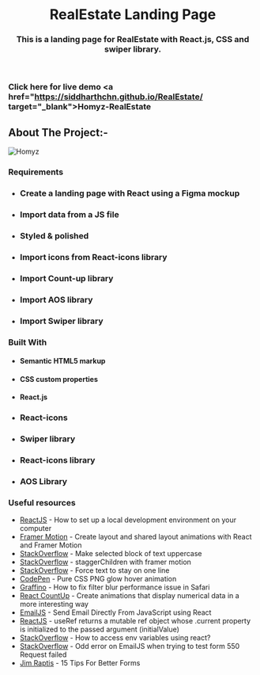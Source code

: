 <!-- PROJECT LOGO -->
<p align="center">

  <h1 align="center">RealEstate Landing Page</h1>

  <h3 align="center">
  This is a landing page for RealEstate with React.js, CSS and swiper library.
  </h3>
 <br />
 

 ### Click here for live demo   <a href="https://siddharthchn.github.io/RealEstate/ target="_blank">Homyz-RealEstate</a>

</p>

<!-- ABOUT THE PROJECT -->

## About The Project:-


![Homyz](https://github.com/Siddharthchn/RealEstate/assets/109435160/51b20beb-8f96-40fd-a7de-71b1f2ad6850)





### Requirements

- ### Create a landing page with React using a Figma mockup
- ### Import data from a JS file
- ### Styled & polished
- ### Import icons from React-icons library
- ### Import Count-up library
- ### Import AOS library
- ### Import Swiper library
  

### Built With

- #### Semantic HTML5 markup
- #### CSS custom properties
- #### React.js
- ### React-icons
- ### Swiper library
- ### React-icons library
- ### AOS Library




### Useful resources

- [ReactJS](https://reactjs.org/tutorial/tutorial.html) - How to set up a local development environment on your computer
- [Framer Motion](https://www.framer.com/docs/layout-animations/) - Create layout and shared layout animations with React and Framer Motion
- [StackOverflow](https://stackoverflow.com/questions/35184509/make-selected-block-of-text-uppercase) - Make selected block of text uppercase
- [StackOverflow](https://stackoverflow.com/questions/62007505/staggerchildren-with-framer-motion) - staggerChildren with framer motion
- [StackOverflow](https://stackoverflow.com/questions/37261988/force-text-to-stay-on-one-line) - Force text to stay on one line
- [CodePen](https://codepen.io/widhi_allan/pen/jOBewE) - Pure CSS PNG glow hover animation
- [Graffino](https://graffino.com/til/CjT2jrcLHP-how-to-fix-filter-blur-performance-issue-in-safari) - How to fix filter blur performance issue in Safari
- [React CountUp](https://github.com/glennreyes/react-countup) - Create animations that display numerical data in a more interesting way
- [EmailJS](https://www.emailjs.com/docs/examples/reactjs/) - Send Email Directly From JavaScript using React
- [ReactJS](https://it.reactjs.org/docs/hooks-reference.html#useref) - useRef returns a mutable ref object whose .current property is initialized to the passed argument (initialValue)
- [StackOverflow](https://stackoverflow.com/questions/71607893/how-to-access-env-variables-using-react) - How to access env variables using react?
- [StackOverflow](https://stackoverflow.com/questions/71357518/odd-error-on-emailjs-when-trying-to-test-form-550-request-failed) - Odd error on EmailJS when trying to test form 550 Request failed
- [Jim Raptis](https://medium.muz.li/15-tips-for-better-ui-forms-744febd107f9) - 15 Tips For Better Forms



